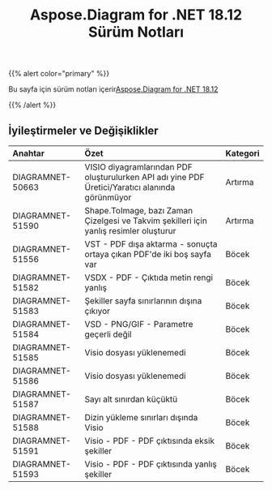 ﻿---
title: Aspose.Diagram for .NET 18.12 Sürüm Notları
type: docs
weight: 10
url: /tr/net/aspose-diagram-for-net-18-12-release-notes/
---
{{% alert color="primary" %}} 

Bu sayfa için sürüm notları içerir[Aspose.Diagram for .NET 18.12](https://www.nuget.org/packages/Aspose.Diagram/18.12.0)

{{% /alert %}} 
## **İyileştirmeler ve Değişiklikler**

|**Anahtar**|**Özet**|**Kategori**|
|:- |:- |:- |
|DIAGRAMNET-50663|VISIO diyagramlarından PDF oluşturulurken API adı yine PDF Üretici/Yaratıcı alanında görünmüyor|Artırma|
|DIAGRAMNET-51590|Shape.ToImage, bazı Zaman Çizelgesi ve Takvim şekilleri için yanlış resimler oluşturur|Artırma|
|DIAGRAMNET-51556|VST - PDF dışa aktarma - sonuçta ortaya çıkan PDF'de iki boş sayfa var|Böcek|
|DIAGRAMNET-51582|VSDX - PDF - Çıktıda metin rengi yanlış|Böcek|
|DIAGRAMNET-51583|Şekiller sayfa sınırlarının dışına çıkıyor|Böcek|
|DIAGRAMNET-51584|VSD - PNG/GIF - Parametre geçerli değil|Böcek|
|DIAGRAMNET-51585|Visio dosyası yüklenemedi|Böcek|
|DIAGRAMNET-51586|Visio dosyası yüklenemedi|Böcek|
|DIAGRAMNET-51587|Sayı alt sınırdan küçüktü|Böcek|
|DIAGRAMNET-51588|Dizin yükleme sınırları dışında Visio|Böcek|
|DIAGRAMNET-51591|Visio - PDF - PDF çıktısında eksik şekiller|Böcek|
|DIAGRAMNET-51593|Visio - PDF - PDF çıktısında yanlış şekiller|Böcek|

